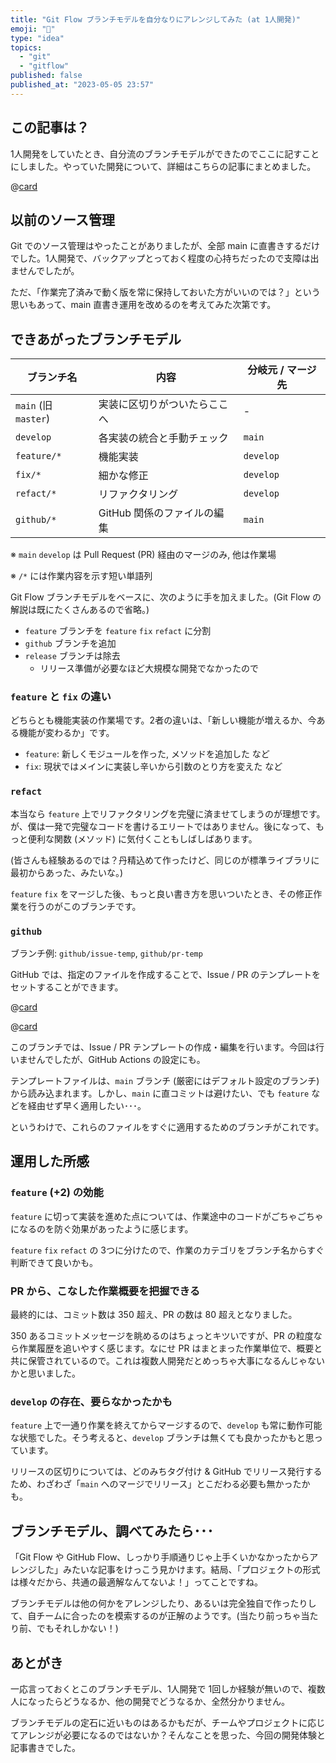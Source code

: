 ```yaml
---
title: "Git Flow ブランチモデルを自分なりにアレンジしてみた (at 1人開発)"
emoji: "🌲"
type: "idea"
topics:
  - "git"
  - "gitflow"
published: false
published_at: "2023-05-05 23:57"
---
```


## この記事は？

1人開発をしていたとき、自分流のブランチモデルができたのでここに記すことにしました。やっていた開発について、詳細はこちらの記事にまとめました。

@[card](https://zenn.dev/akuad/articles/team-like-solo-dev)

## 以前のソース管理

Git でのソース管理はやったことがありましたが、全部 main に直書きするだけでした。1人開発で、バックアップとっておく程度の心持ちだったので支障は出ませんでしたが。

ただ、「作業完了済みで動く版を常に保持しておいた方がいいのでは？」という思いもあって、main 直書き運用を改めるのを考えてみた次第です。

## できあがったブランチモデル

| ブランチ名 | 内容 | 分岐元 / マージ先 |
| --- | --- | --- |
| `main` (旧 `master`) | 実装に区切りがついたらここへ | - |
| `develop` | 各実装の統合と手動チェック | `main` |
| `feature/*` | 機能実装 | `develop` |
| `fix/*`| 細かな修正 | `develop` |
| `refact/*` | リファクタリング | `develop` |
| `github/*` | GitHub 関係のファイルの編集 | `main` |

※ `main` `develop` は Pull Request (PR) 経由のマージのみ, 他は作業場

※ `/*` には作業内容を示す短い単語列

Git Flow ブランチモデルをベースに、次のように手を加えました。(Git Flow の解説は既にたくさんあるので省略。)

* `feature` ブランチを `feature` `fix` `refact` に分割
* `github` ブランチを追加
* `release` ブランチは除去
  * リリース準備が必要なほど大規模な開発でなかったので

### `feature` と `fix` の違い

どちらとも機能実装の作業場です。2者の違いは、「新しい機能が増えるか、今ある機能が変わるか」です。

* `feature`: 新しくモジュールを作った, メソッドを追加した など
* `fix`: 現状ではメインに実装し辛いから引数のとり方を変えた など

### `refact`

本当なら `feature` 上でリファクタリングを完璧に済ませてしまうのが理想です。が、僕は一発で完璧なコードを書けるエリートではありません。後になって、もっと便利な関数 (メソッド) に気付くこともしばしばあります。

(皆さんも経験あるのでは？丹精込めて作ったけど、同じのが標準ライブラリに最初からあった、みたいな。)

`feature` `fix` をマージした後、もっと良い書き方を思いついたとき、その修正作業を行うのがこのブランチです。

### `github`

ブランチ例: `github/issue-temp`, `github/pr-temp`

GitHub では、指定のファイルを作成することで、Issue / PR のテンプレートをセットすることができます。

@[card](https://docs.github.com/ja/communities/using-templates-to-encourage-useful-issues-and-pull-requests/configuring-issue-templates-for-your-repository)

@[card](https://docs.github.com/ja/communities/using-templates-to-encourage-useful-issues-and-pull-requests/creating-a-pull-request-template-for-your-repository)

このブランチでは、Issue / PR テンプレートの作成・編集を行います。今回は行いませんでしたが、GitHub Actions の設定にも。

テンプレートファイルは、`main` ブランチ (厳密にはデフォルト設定のブランチ) から読み込まれます。しかし、`main` に直コミットは避けたい、でも `feature` などを経由せず早く適用したい･･･。

というわけで、これらのファイルをすぐに適用するためのブランチがこれです。

## 運用した所感

### `feature` (+2) の効能

`feature` に切って実装を進めた点については、作業途中のコードがごちゃごちゃになるのを防ぐ効果があったように感じます。

`feature` `fix` `refact` の 3つに分けたので、作業のカテゴリをブランチ名からすぐ判断できて良いかも。

### PR から、こなした作業概要を把握できる

最終的には、コミット数は 350 超え、PR の数は 80 超えとなりました。

350 あるコミットメッセージを眺めるのはちょっとキツいですが、PR の粒度なら作業履歴を追いやすく感じます。なにせ PR はまとまった作業単位で、概要と共に保管されているので。これは複数人開発だとめっちゃ大事になるんじゃないかと思いました。

### `develop` の存在、要らなかったかも

`feature` 上で一通り作業を終えてからマージするので、`develop` も常に動作可能な状態でした。そう考えると、`develop` ブランチは無くても良かったかもと思っています。

リリースの区切りについては、どのみちタグ付け & GitHub でリリース発行するため、わざわざ「`main` へのマージでリリース」とこだわる必要も無かったかも。

## ブランチモデル、調べてみたら･･･

「Git Flow や GitHub Flow、しっかり手順通りじゃ上手くいかなかったからアレンジした」みたいな記事をけっこう見かけます。結局、「プロジェクトの形式は様々だから、共通の最適解なんてないよ！」ってことですね。

ブランチモデルは他の何かをアレンジしたり、あるいは完全独自で作ったりして、自チームに合ったのを模索するのが正解のようです。(当たり前っちゃ当たり前、でもそれしかない！)

## あとがき

一応言っておくとこのブランチモデル、1人開発で 1回しか経験が無いので、複数人になったらどうなるか、他の開発でどうなるか、全然分かりません。

ブランチモデルの定石に近いものはあるかもだが、チームやプロジェクトに応じてアレンジが必要になるのではないか？そんなことを思った、今回の開発体験と記事書きでした。
